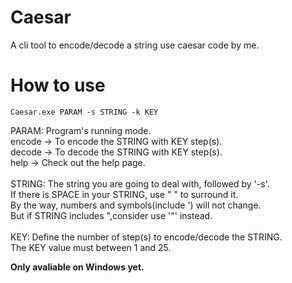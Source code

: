 # Caesar
A cli tool to encode/decode a string use caesar code by me.

# How to use
```
Caesar.exe PARAM -s STRING -k KEY
```

PARAM:   Program's running mode.<br>
         encode -> To encode the STRING with KEY step(s).<br>
         decode -> To decode the STRING with KEY step(s).<br>
         help   -> Check out the help page.<br>
<br>
STRING:  The string you are going to deal with, followed by '-s'.<br>
         If there is SPACE in your STRING, use " " to surround it.<br>
         By the way, numbers and symbols(include ') will not change.<br>
         But if STRING includes ",consider use '\"' instead.<br>
<br>
KEY:     Define the number of step(s) to encode/decode the STRING.<br>
         The KEY value must between 1 and 25.<br>

**Only avaliable on Windows yet.**
